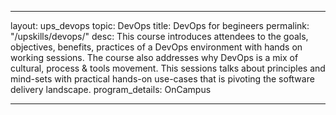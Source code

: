 ---



layout: ups_devops
topic: DevOps 
title: DevOps for begineers
permalink: "/upskills/devops/"
desc: This course introduces attendees to the goals, objectives, benefits, practices of a DevOps environment with hands on working sessions. The course also addresses why DevOps is a mix of cultural, process & tools movement. This sessions talks about principles and mind-sets with practical hands-on use-cases that is pivoting the software delivery landscape.
program_details: OnCampus



---